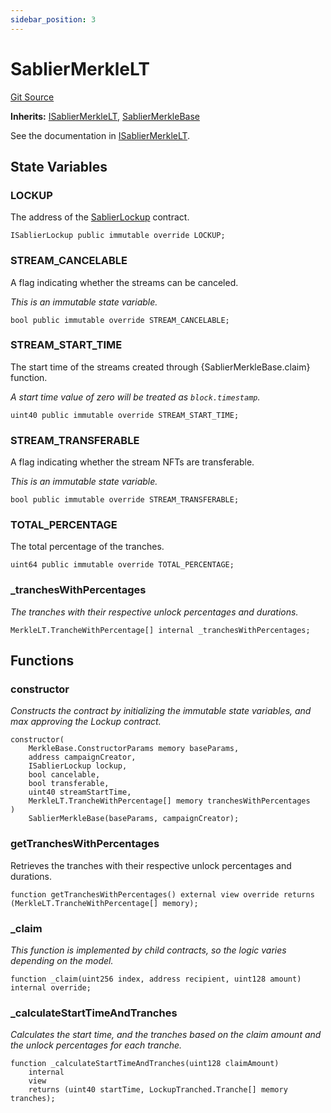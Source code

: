 ```yaml
---
sidebar_position: 3
---
```


# SablierMerkleLT

[Git Source](https://github.com/sablier-labs/airdrops/blob/f9a358c0a5bccfec77601d4490ef9117e0488068/src/SablierMerkleLT.sol)

**Inherits:** [ISablierMerkleLT](/docs/reference/airdrops/contracts/interfaces/interface.ISablierMerkleLT.md),
[SablierMerkleBase](/docs/reference/airdrops/contracts/abstracts/abstract.SablierMerkleBase.md)

See the documentation in
[ISablierMerkleLT](/docs/reference/airdrops/contracts/interfaces/interface.ISablierMerkleLT.md).

## State Variables

### LOCKUP

The address of the [SablierLockup](/reference/lockup/contracts/contract.SablierLockup.md) contract.

```solidity
ISablierLockup public immutable override LOCKUP;
```

### STREAM_CANCELABLE

A flag indicating whether the streams can be canceled.

_This is an immutable state variable._

```solidity
bool public immutable override STREAM_CANCELABLE;
```

### STREAM_START_TIME

The start time of the streams created through {SablierMerkleBase.claim} function.

_A start time value of zero will be treated as `block.timestamp`._

```solidity
uint40 public immutable override STREAM_START_TIME;
```

### STREAM_TRANSFERABLE

A flag indicating whether the stream NFTs are transferable.

_This is an immutable state variable._

```solidity
bool public immutable override STREAM_TRANSFERABLE;
```

### TOTAL_PERCENTAGE

The total percentage of the tranches.

```solidity
uint64 public immutable override TOTAL_PERCENTAGE;
```

### \_tranchesWithPercentages

_The tranches with their respective unlock percentages and durations._

```solidity
MerkleLT.TrancheWithPercentage[] internal _tranchesWithPercentages;
```

## Functions

### constructor

_Constructs the contract by initializing the immutable state variables, and max approving the Lockup contract._

```solidity
constructor(
    MerkleBase.ConstructorParams memory baseParams,
    address campaignCreator,
    ISablierLockup lockup,
    bool cancelable,
    bool transferable,
    uint40 streamStartTime,
    MerkleLT.TrancheWithPercentage[] memory tranchesWithPercentages
)
    SablierMerkleBase(baseParams, campaignCreator);
```

### getTranchesWithPercentages

Retrieves the tranches with their respective unlock percentages and durations.

```solidity
function getTranchesWithPercentages() external view override returns (MerkleLT.TrancheWithPercentage[] memory);
```

### \_claim

_This function is implemented by child contracts, so the logic varies depending on the model._

```solidity
function _claim(uint256 index, address recipient, uint128 amount) internal override;
```

### \_calculateStartTimeAndTranches

_Calculates the start time, and the tranches based on the claim amount and the unlock percentages for each tranche._

```solidity
function _calculateStartTimeAndTranches(uint128 claimAmount)
    internal
    view
    returns (uint40 startTime, LockupTranched.Tranche[] memory tranches);
```

